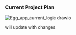 ### Current Project Plan
![Egg_app_current_logic drawio](https://github.com/user-attachments/assets/26efee03-675d-4091-a0ac-6f6a0cb8a655)

will update with changes
